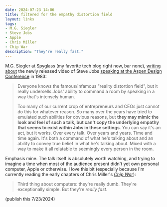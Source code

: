 ```yaml
---
date: 2024-07-23 14:06 
title: filtered for the empathy distortion field
layout: links
tags: 
- M.G. Siegler
- Steve Jobs
- Apple
- Chris Miller
- Chip War
description: "They're really fast."
---
```


M.G. Siegler at Spyglass (my favorite tech blog right now, bar none), [writing about](https://spyglass.org/steve-jobs-design/) the newly released video of Steve Jobs [speaking at the Aspen Design Conference](https://stevejobsarchive.com/exhibits/objects-of-our-life?ref=spyglass.org) in 1983:

> Everyone knows the famous/infamous "reality distortion field", but it really undersells Jobs' ability to command a room by speaking in a way that's intensely human.
>
> Too many of our current crop of entrepreneurs and CEOs just cannot do this for whatever reason. So many over the years have tried to emulated such abilities for obvious reasons, but **they may mimic the look and feel of such a talk, but can't copy the underlying empathy that seems to exist within Jobs in these settings**. You can say it's an act, but it works. Over every talk. Over years and years. Time and time again. It's both a command of what he's talking about and an ability to convey true belief in what he's talking about. Mixed with a way to make it all relatable to seemingly every person in the room.

Emphasis mine. The talk itself is absolutely worth watching, and trying to imagine a time when most of the audience present didn't yet own personal computer, Apple or otherwise. I love this bit (especially because I'm currently reading the early chapters of Chris Miller's _[Chip War](https://www.amazon.com/Chip-War-Worlds-Critical-Technology/dp/1982172002)_):

> Third thing about computers: they're really dumb. They're exceptionally simple. But they're _really fast_.

(publish this 7/23/2024)